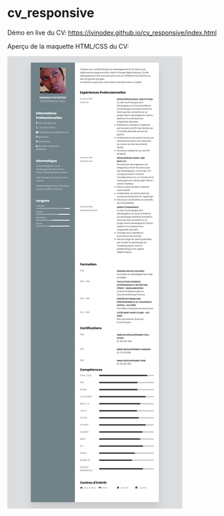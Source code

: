 # cv_responsive
Démo en live du CV: https://ivinodev.github.io/cv_responsive/index.html

Aperçu de la maquette HTML/CSS du CV:


![alt text](https://github.com/IvinoDev/cv_responsive/blob/main/apercu_png.png)




